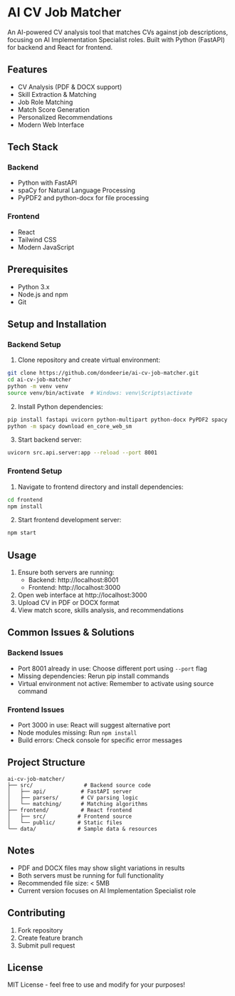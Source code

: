 # AI CV Job Matcher

An AI-powered CV analysis tool that matches CVs against job descriptions, focusing on AI Implementation Specialist roles. Built with Python (FastAPI) for backend and React for frontend.

## Features
- CV Analysis (PDF & DOCX support)
- Skill Extraction & Matching
- Job Role Matching
- Match Score Generation
- Personalized Recommendations
- Modern Web Interface

## Tech Stack

### Backend
- Python with FastAPI
- spaCy for Natural Language Processing
- PyPDF2 and python-docx for file processing

### Frontend
- React
- Tailwind CSS
- Modern JavaScript

## Prerequisites
- Python 3.x
- Node.js and npm
- Git

## Setup and Installation

### Backend Setup

1. Clone repository and create virtual environment:
```bash
git clone https://github.com/dondeerie/ai-cv-job-matcher.git
cd ai-cv-job-matcher
python -m venv venv
source venv/bin/activate  # Windows: venv\Scripts\activate
```

2. Install Python dependencies:
```bash
pip install fastapi uvicorn python-multipart python-docx PyPDF2 spacy
python -m spacy download en_core_web_sm
```

3. Start backend server:
```bash
uvicorn src.api.server:app --reload --port 8001
```

### Frontend Setup

1. Navigate to frontend directory and install dependencies:
```bash
cd frontend
npm install
```

2. Start frontend development server:
```bash
npm start
```

## Usage

1. Ensure both servers are running:
   - Backend: http://localhost:8001
   - Frontend: http://localhost:3000
2. Open web interface at http://localhost:3000
3. Upload CV in PDF or DOCX format
4. View match score, skills analysis, and recommendations

## Common Issues & Solutions

### Backend Issues
- Port 8001 already in use: Choose different port using `--port` flag
- Missing dependencies: Rerun pip install commands
- Virtual environment not active: Remember to activate using source command

### Frontend Issues
- Port 3000 in use: React will suggest alternative port
- Node modules missing: Run `npm install`
- Build errors: Check console for specific error messages

## Project Structure
```
ai-cv-job-matcher/
├── src/                # Backend source code
│   ├── api/           # FastAPI server
│   ├── parsers/       # CV parsing logic
│   └── matching/      # Matching algorithms
├── frontend/          # React frontend
│   ├── src/          # Frontend source
│   └── public/       # Static files
└── data/             # Sample data & resources
```

## Notes
- PDF and DOCX files may show slight variations in results
- Both servers must be running for full functionality
- Recommended file size: < 5MB
- Current version focuses on AI Implementation Specialist role

## Contributing
1. Fork repository
2. Create feature branch
3. Submit pull request

## License
MIT License - feel free to use and modify for your purposes!
